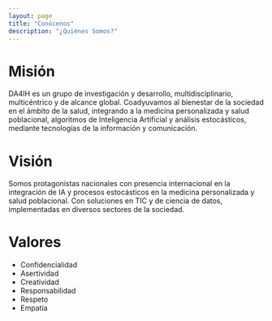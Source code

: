 ```yaml
---
layout: page
title: "Conócenos"
description: "¿Quiénes Somos?"
---
```


# Misión
DA4IH es un grupo de investigación y desarrollo, multidisciplinario, multicéntrico y de alcance global. Coadyuvamos al bienestar de la sociedad en el ámbito de la salud, integrando a la medicina personalizada y salud poblacional, algoritmos de Inteligencia Artificial y análisis estocásticos, mediante tecnologías de la información y comunicación.

# Visión
Somos protagonistas nacionales con presencia internacional en la integración de IA y procesos estocásticos en la medicina personalizada y salud poblacional. Con soluciones en TIC y de ciencia de datos, implementadas en diversos sectores de la sociedad.

# Valores
* Confidencialidad
* Asertividad
* Creatividad
* Responsabilidad
* Respeto
* Empatía
